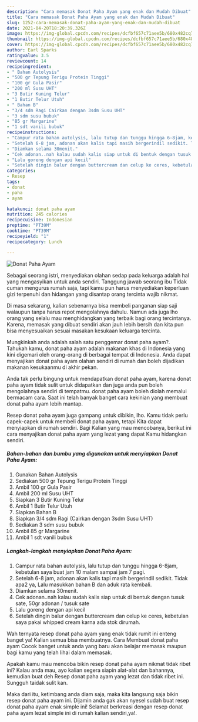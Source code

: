 ```yaml
---
description: "Cara memasak Donat Paha Ayam yang enak dan Mudah Dibuat"
title: "Cara memasak Donat Paha Ayam yang enak dan Mudah Dibuat"
slug: 1252-cara-memasak-donat-paha-ayam-yang-enak-dan-mudah-dibuat
date: 2021-04-20T18:20:39.326Z
image: https://img-global.cpcdn.com/recipes/dcfbf657c71aee5b/680x482cq70/donat-paha-ayam-foto-resep-utama.jpg
thumbnail: https://img-global.cpcdn.com/recipes/dcfbf657c71aee5b/680x482cq70/donat-paha-ayam-foto-resep-utama.jpg
cover: https://img-global.cpcdn.com/recipes/dcfbf657c71aee5b/680x482cq70/donat-paha-ayam-foto-resep-utama.jpg
author: Earl Sparks
ratingvalue: 3.5
reviewcount: 14
recipeingredient:
- " Bahan Autolysis"
- "500 gr Tepung Terigu Protein Tinggi"
- "100 gr Gula Pasir"
- "200 ml Susu UHT"
- "3 Butir Kuning Telur"
- "1 Butir Telur Utuh"
- " Bahan B"
- "3/4 sdm Ragi Cairkan dengan 3sdm Susu UHT"
- "3 sdm susu bubuk"
- "85 gr Margarine"
- "1 sdt vanili bubuk"
recipeinstructions:
- "Campur rata bahan autolysis, lalu tutup dan tunggu hingga 6-8jam, kebetulan saya buat jam 10 malam sampai jam 7 pagi."
- "Setelah 6-8 jam, adonan akan kalis tapi masih bergerindil sedikit. Tidak apa2 ya, Lalu masukkan bahan B dan aduk rata kembali."
- "Diamkan selama 30menit."
- "Cek adonan..nah kalau sudah kalis siap untuk di bentuk dengan tusuk sate, 50gr adonan / tusuk sate"
- "Lalu goreng dengan api kecil"
- "Setelah dingin balur dengan buttercream dan celup ke ceres, kebetulan saya pakai whipped cream karna ada stok dirumah."
categories:
- Resep
tags:
- donat
- paha
- ayam

katakunci: donat paha ayam 
nutrition: 245 calories
recipecuisine: Indonesian
preptime: "PT39M"
cooktime: "PT39M"
recipeyield: "1"
recipecategory: Lunch

---
```



![Donat Paha Ayam](https://img-global.cpcdn.com/recipes/dcfbf657c71aee5b/680x482cq70/donat-paha-ayam-foto-resep-utama.jpg)

Sebagai seorang istri, menyediakan olahan sedap pada keluarga adalah hal yang mengasyikan untuk anda sendiri. Tanggung jawab seorang ibu Tidak cuman mengurus rumah saja, tapi kamu pun harus menyediakan keperluan gizi terpenuhi dan hidangan yang disantap orang tercinta wajib nikmat.

Di masa  sekarang, kalian sebenarnya bisa membeli panganan siap saji walaupun tanpa harus repot mengolahnya dahulu. Namun ada juga lho orang yang selalu mau menghidangkan yang terbaik bagi orang tercintanya. Karena, memasak yang dibuat sendiri akan jauh lebih bersih dan kita pun bisa menyesuaikan sesuai masakan kesukaan keluarga tercinta. 



Mungkinkah anda adalah salah satu penggemar donat paha ayam?. Tahukah kamu, donat paha ayam adalah makanan khas di Indonesia yang kini digemari oleh orang-orang di berbagai tempat di Indonesia. Anda dapat menyajikan donat paha ayam olahan sendiri di rumah dan boleh dijadikan makanan kesukaanmu di akhir pekan.

Anda tak perlu bingung untuk mendapatkan donat paha ayam, karena donat paha ayam tidak sulit untuk didapatkan dan juga anda pun boleh mengolahnya sendiri di tempatmu. donat paha ayam boleh diolah memalui bermacam cara. Saat ini telah banyak banget cara kekinian yang membuat donat paha ayam lebih mantap.

Resep donat paha ayam juga gampang untuk dibikin, lho. Kamu tidak perlu capek-capek untuk membeli donat paha ayam, tetapi Kita dapat menyiapkan di rumah sendiri. Bagi Kalian yang mau mencobanya, berikut ini cara menyajikan donat paha ayam yang lezat yang dapat Kamu hidangkan sendiri.

<!--inarticleads1-->

##### Bahan-bahan dan bumbu yang digunakan untuk menyiapkan Donat Paha Ayam:

1. Gunakan  Bahan Autolysis
1. Sediakan 500 gr Tepung Terigu Protein Tinggi
1. Ambil 100 gr Gula Pasir
1. Ambil 200 ml Susu UHT
1. Siapkan 3 Butir Kuning Telur
1. Ambil 1 Butir Telur Utuh
1. Siapkan  Bahan B
1. Siapkan 3/4 sdm Ragi (Cairkan dengan 3sdm Susu UHT)
1. Sediakan 3 sdm susu bubuk
1. Ambil 85 gr Margarine
1. Ambil 1 sdt vanili bubuk




<!--inarticleads2-->

##### Langkah-langkah menyiapkan Donat Paha Ayam:

1. Campur rata bahan autolysis, lalu tutup dan tunggu hingga 6-8jam, kebetulan saya buat jam 10 malam sampai jam 7 pagi.
1. Setelah 6-8 jam, adonan akan kalis tapi masih bergerindil sedikit. Tidak apa2 ya, Lalu masukkan bahan B dan aduk rata kembali.
1. Diamkan selama 30menit.
1. Cek adonan..nah kalau sudah kalis siap untuk di bentuk dengan tusuk sate, 50gr adonan / tusuk sate
1. Lalu goreng dengan api kecil
1. Setelah dingin balur dengan buttercream dan celup ke ceres, kebetulan saya pakai whipped cream karna ada stok dirumah.




Wah ternyata resep donat paha ayam yang enak tidak rumit ini enteng banget ya! Kalian semua bisa membuatnya. Cara Membuat donat paha ayam Cocok banget untuk anda yang baru akan belajar memasak maupun bagi kamu yang telah lihai dalam memasak.

Apakah kamu mau mencoba bikin resep donat paha ayam nikmat tidak ribet ini? Kalau anda mau, ayo kalian segera siapin alat-alat dan bahannya, kemudian buat deh Resep donat paha ayam yang lezat dan tidak ribet ini. Sungguh taidak sulit kan. 

Maka dari itu, ketimbang anda diam saja, maka kita langsung saja bikin resep donat paha ayam ini. Dijamin anda gak akan nyesel sudah buat resep donat paha ayam enak simple ini! Selamat berkreasi dengan resep donat paha ayam lezat simple ini di rumah kalian sendiri,ya!.


